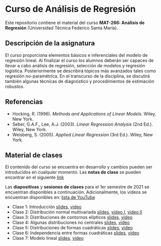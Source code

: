 # Curso de Análisis de Regresión

Este repositorio contiene el material del curso **MAT-266: Análisis de Regresión** (Universidad Técnica Federico Santa María).

## Descripción de la asignatura

El curso proporciona elementos básicos e inferenciales del modelo de regresión lineal. Al finalizar el curso los alumnos deberán ser capaces de llevar a cabo análisis de regresión, selección de modelos y regresión logística. Posteriormente se describirá tópicos más avanzados tales como regresión no-paramétrica. En el transcurso de la disciplina, se discutirá también algunas técnicas de diagnóstico y procedimientos de estimación robustos.

## Referencias 

* Hocking, R. (1996). *Methods and Applications of Linear Models*. Wiley, New York.
* Seber, G.A.F., Lee, A.J. (2003). *Linear Regression Analysis* (2nd Ed.). Wiley, New York.
* Weisberg, S. (2005). *Applied Linear Regression* (3rd Ed.). Wiley, New York.

## Material de clases

El contenido del curso se encuentra en desarrollo y cambios pueden ser introducidos en cualquier momento. Las **notas de clase** se pueden encontrar en el siguiente [link](https://github.com/faosorios/Curso-Regresion/blob/main/notas%20de%20clase/analisis-regresion.pdf)

Las **diapositivas** y **sesiones de clases** para el 1er semestre de 2021 se encuentran disponibles a continuación. Adicionalmente, los videos se encuentran disponibles en: [lista de YouTube](https://youtube.com/playlist?list=PL7ZDxVK6zhI-lTZmYVXxr36dm-EW9KbL8)

- Clase 1: Introducción [slides](https://github.com/faosorios/Curso-Regresion/blob/main/diapositivas/MAT266_slides-01.pdf), [video](https://youtu.be/Q1WwqIpQEUk)
- Clase 2: Distribución normal multivariada [slides](https://github.com/faosorios/Curso-Regresion/blob/main/diapositivas/MAT266_slides-02.pdf), [video I](https://youtu.be/DZzvJe5hJQ4), [video II](https://youtu.be/i6Uw4BmJu5s)
- Clase 3: Distribuciones de contornos elípticos [slides](https://github.com/faosorios/Curso-Regresion/blob/main/diapositivas/MAT266_slides-03.pdf), [video](https://youtu.be/MkiKjTMdiaY)
- Clase 4: Algunas distribuciones no centrales [slides](https://github.com/faosorios/Curso-Regresion/blob/main/diapositivas/MAT266_slides-04.pdf), [video](https://youtu.be/47FKyNMA48U)
- Clase 5: Distribuciones de formas cuadráticas [slides](https://github.com/faosorios/Curso-Regresion/blob/main/diapositivas/MAT266_slides-05.pdf), [video](https://youtu.be/smMcKx0unss)
- Clase 6: Independencia entre formas cuadráticas [slides](https://github.com/faosorios/Curso-Regresion/blob/main/diapositivas/MAT266_slides-06.pdf), [video](https://youtu.be/dGavYYgza28)
- Clase 7: Modelo lineal [slides](https://github.com/faosorios/Curso-Regresion/blob/main/diapositivas/MAT266_slides-07.pdf), [video](https://youtu.be/0gBTpgDJkOk)

